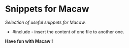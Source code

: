 # Snippets for Macaw

*Selection of useful snippets for Macaw.*  

- \#include - insert the content of one file to another one.  

**Have fun with Macaw !**  
